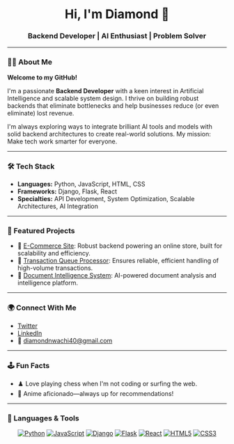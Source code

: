 <!-- Profile README for Bluevanity -->

<h1 align="center">Hi, I'm Diamond 👋</h1>
<h3 align="center">Backend Developer | AI Enthusiast | Problem Solver</h3>

---

### 👨‍💻 About Me

**Welcome to my GitHub!**

I'm a passionate **Backend Developer** with a keen interest in Artificial Intelligence and scalable system design. I thrive on building robust backends that eliminate bottlenecks and help businesses reduce (or even eliminate) lost revenue.

I'm always exploring ways to integrate brilliant AI tools and models with solid backend architectures to create real-world solutions. My mission: Make tech work smarter for everyone.

---

### 🛠️ Tech Stack

- **Languages:** Python, JavaScript, HTML, CSS  
- **Frameworks:** Django, Flask, React  
- **Specialties:** API Development, System Optimization, Scalable Architectures, AI Integration

---

### 🚀 Featured Projects

- 🛒 [E-Commerce Site](https://github.com/Bluevanity/e-commerce_site): Robust backend powering an online store, built for scalability and efficiency.
- 🔄 [Transaction Queue Processor](https://github.com/Bluevanity/transaction-queue-processor): Ensures reliable, efficient handling of high-volume transactions.
- 📄 [Document Intelligence System](https://github.com/Bluevanity/document-intellegence-system): AI-powered document analysis and intelligence platform.

---

### 🌍 Connect With Me

- [Twitter](https://x.com/diam_0nd)
- [LinkedIn](https://www.linkedin.com/in/diamond-nwachi-b3aa7b297)
- 📧 diamondnwachi40@gmail.com

---

### 🕹️ Fun Facts

- ♟️ Love playing chess when I'm not coding or surfing the web.
- 🍥 Anime aficionado—always up for recommendations!

---

### 🧰 Languages & Tools

<p align="center">
  <a href="https://www.python.org/" target="_blank"><img src="https://img.shields.io/badge/Python-3670A0?style=for-the-badge&logo=python&logoColor=ffdd54" alt="Python" /></a>
  <a href="https://developer.mozilla.org/en-US/docs/Web/JavaScript" target="_blank"><img src="https://img.shields.io/badge/JavaScript-F7DF1E?style=for-the-badge&logo=javascript&logoColor=black" alt="JavaScript" /></a>
  <a href="https://www.djangoproject.com/" target="_blank"><img src="https://img.shields.io/badge/Django-092E20?style=for-the-badge&logo=django&logoColor=white" alt="Django" /></a>
  <a href="https://flask.palletsprojects.com/" target="_blank"><img src="https://img.shields.io/badge/Flask-000000?style=for-the-badge&logo=flask&logoColor=white" alt="Flask" /></a>
  <a href="https://react.dev/" target="_blank"><img src="https://img.shields.io/badge/React-20232A?style=for-the-badge&logo=react&logoColor=61DAFB" alt="React" /></a>
  <a href="https://developer.mozilla.org/en-US/docs/Web/HTML" target="_blank"><img src="https://img.shields.io/badge/HTML5-E34F26?style=for-the-badge&logo=html5&logoColor=white" alt="HTML5" /></a>
  <a href="https://developer.mozilla.org/en-US/docs/Web/CSS" target="_blank"><img src="https://img.shields.io/badge/CSS3-1572B6?style=for-the-badge&logo=css3&logoColor=white" alt="CSS3" /></a>
</p>
